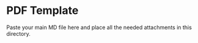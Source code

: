 # PDF Template

Paste your main MD file here and place all the needed attachments in this directory.

<!--
1. For the structure with all .md files in the directory (without nesting),
 markdowns above the index.md should be listed as follows:
```{toctree}
:maxdepth: n
file1.md
file2.md
file3.md
```
The maxdepth parameter determines how many levels in the hierarchy 
will be shown in the table of contents.

2. For the nested structure, all the internal directories 
should include index.md that have to be listed as follows:
```{toctree}
:maxdepth: n
dir1/index.md
dir2/index.md
dir3/index.md
```

3. When some files are not intended to be visible in the PDF document 
they just should not be placed in {toctree}. 
When the whole directory is not intended be included in PDF, 
it can be added to exclude_patterns in conf.py

4. For more information visit the Sphinx Documentation (https://www.sphinx-doc.org/en/master/)
-->
